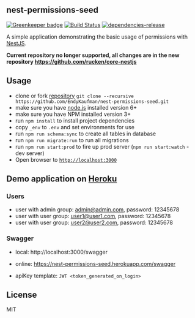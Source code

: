 ## nest-permissions-seed
[![Greenkeeper badge](https://badges.greenkeeper.io/EndyKaufman/nest-permissions-seed.svg)](https://greenkeeper.io/)
[![Build Status][travis-image]][travis-url]
[![dependencies-release][dependencies-image]][dependencies-url]


A simple application demonstrating the basic usage of permissions with [NestJS](https://nestjs.com).

**Current repository no longer supported, all changes are in the new repository https://github.com/rucken/core-nestjs**

## Usage
- clone or fork [repository](https://github.com/EndyKaufman/nest-permissions-seed.git) `git clone --recursive https://github.com/EndyKaufman/nest-permissions-seed.git`
- make sure you have [node.js](https://nodejs.org/) installed version 6+
- make sure you have NPM installed version 3+
- run `npm install` to install project dependencies
- copy `_env` to `.env` and set environments for use
- run `npm run schema:sync` to create all tables in database 
- run `npm run migrate:run` to run all migrations
- run `npm run start:prod` to fire up prod server (`npm run start:watch` - dev server)
- Open browser to [`http://localhost:3000`](http://localhost:3000)

## Demo application on [Heroku](https://nest-permissions-seed.herokuapp.com)

### Users
- user with admin group: admin@admin.com, password: 12345678
- user with user group: user1@user1.com, password: 12345678
- user with user group: user2@user2.com, password: 12345678

### Swagger
- local: http://localhost:3000/swagger
- online: https://nest-permissions-seed.herokuapp.com/swagger

- apiKey template: ```JWT <token_generated_on_login>```


## License

MIT

[travis-image]: https://travis-ci.org/EndyKaufman/nest-permissions-seed.svg?branch=master
[travis-url]: https://travis-ci.org/EndyKaufman/nest-permissions-seed
[dependencies-image]: https://david-dm.org/EndyKaufman/nest-permissions-seed/status.svg
[dependencies-url]: https://david-dm.org/EndyKaufman/nest-permissions-seed
